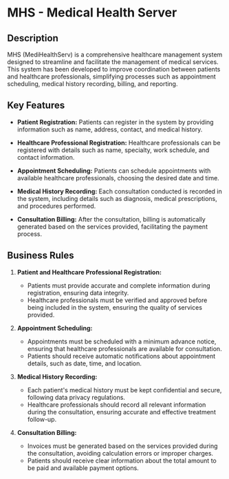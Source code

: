 # MHS - Medical Health Server

## Description

MHS (MediHealthServ) is a comprehensive healthcare management system designed to streamline and facilitate the management of medical services. This system has been developed to improve coordination between patients and healthcare professionals, simplifying processes such as appointment scheduling, medical history recording, billing, and reporting.

## Key Features

- **Patient Registration:** Patients can register in the system by providing information such as name, address, contact, and medical history.

- **Healthcare Professional Registration:** Healthcare professionals can be registered with details such as name, specialty, work schedule, and contact information.

- **Appointment Scheduling:** Patients can schedule appointments with available healthcare professionals, choosing the desired date and time.

- **Medical History Recording:** Each consultation conducted is recorded in the system, including details such as diagnosis, medical prescriptions, and procedures performed.

- **Consultation Billing:** After the consultation, billing is automatically generated based on the services provided, facilitating the payment process.

## Business Rules

1. **Patient and Healthcare Professional Registration:**
   - Patients must provide accurate and complete information during registration, ensuring data integrity.
   - Healthcare professionals must be verified and approved before being included in the system, ensuring the quality of services provided.

2. **Appointment Scheduling:**
   - Appointments must be scheduled with a minimum advance notice, ensuring that healthcare professionals are available for consultation.
   - Patients should receive automatic notifications about appointment details, such as date, time, and location.

3. **Medical History Recording:**
   - Each patient's medical history must be kept confidential and secure, following data privacy regulations.
   - Healthcare professionals should record all relevant information during the consultation, ensuring accurate and effective treatment follow-up.

4. **Consultation Billing:**
   - Invoices must be generated based on the services provided during the consultation, avoiding calculation errors or improper charges.
   - Patients should receive clear information about the total amount to be paid and available payment options.


